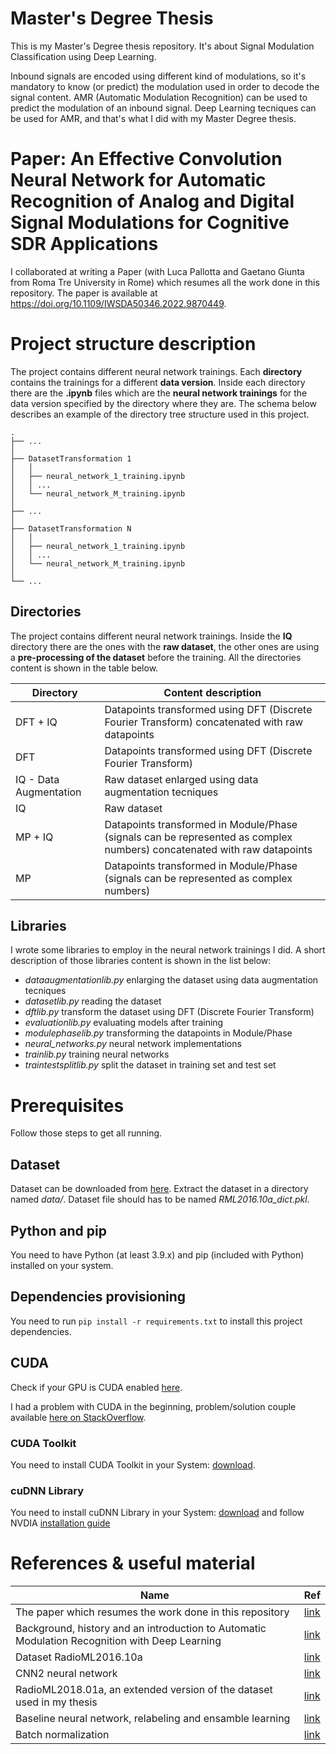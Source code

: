 # Master's Degree Thesis

This is my Master's Degree thesis repository. It's about Signal Modulation Classification using Deep Learning.

Inbound signals are encoded using different kind of modulations, so it's mandatory to know (or predict) the modulation used in order to decode the signal content. AMR (Automatic Modulation Recognition) can be used to predict the modulation of an inbound signal. Deep Learning tecniques can be used for AMR, and that's what I did with my Master Degree thesis.

# Paper: An Effective Convolution Neural Network for Automatic Recognition of Analog and Digital Signal Modulations for Cognitive SDR Applications

I collaborated at writing a Paper (with Luca Pallotta and Gaetano Giunta from Roma Tre University in Rome) which resumes all the work done in this repository. The paper is available at https://doi.org/10.1109/IWSDA50346.2022.9870449.

# Project structure description

The project contains different neural network trainings. Each **directory** contains the trainings for a different **data version**. Inside each directory there are the **.ipynb** files which are the **neural network trainings** for the data version specified by the directory where they are. The schema below describes an example of the directory tree structure used in this project.

	.
	├── ...
	│
	├── DatasetTransformation 1
	│	│
	│	├── neural_network_1_training.ipynb
	│	│ ...
	│	└── neural_network_M_training.ipynb
	│
	├── ...
	│
	├── DatasetTransformation N
	│	│
	│	├── neural_network_1_training.ipynb
	│	│ ...
	│	└── neural_network_M_training.ipynb
	│
	└── ...

## Directories

The project contains different neural network trainings. Inside the **IQ** directory there are the ones with the **raw dataset**, the other ones are using a **pre-processing of the dataset** before the training. All the directories content is shown in the table below.

| Directory              | Content description                                                                                                     |
|------------------------|-------------------------------------------------------------------------------------------------------------------------|
| DFT + IQ               | Datapoints transformed using DFT (Discrete Fourier Transform) concatenated with raw datapoints                          |
| DFT                    | Datapoints transformed using DFT (Discrete Fourier Transform)                                                           |
| IQ - Data Augmentation | Raw dataset enlarged using data augmentation tecniques                                                                  |
| IQ                     | Raw dataset                                                                                                             |
| MP + IQ                | Datapoints transformed in Module/Phase (signals can be represented as complex numbers) concatenated with raw datapoints |
| MP                     | Datapoints transformed in Module/Phase (signals can be represented as complex numbers)                                  |

## Libraries

I wrote some libraries to employ in the neural network trainings I did. A short description of those libraries content is shown in the list below:

- _dataaugmentationlib.py_ enlarging the dataset using data augmentation tecniques
- _datasetlib.py_ reading the dataset
- _dftlib.py_ transform the dataset using DFT (Discrete Fourier Transform)
- _evaluationlib.py_ evaluating models after training
- _modulephaselib.py_ transforming the datapoints in Module/Phase
- _neural_networks.py_ neural network implementations
- _trainlib.py_ training neural networks
- _traintestsplitlib.py_ split the dataset in training set and test set

# Prerequisites

Follow those steps to get all running.

## Dataset

Dataset can be downloaded from [here](https://www.deepsig.ai/datasets). Extract the dataset in a directory named _data/_. Dataset file should has to be named _RML2016.10a_dict.pkl_.

## Python and pip

You need to have Python (at least 3.9.x) and pip (included with Python) installed on your system.

## Dependencies provisioning

You need to run `pip install -r requirements.txt` to install this project dependencies.

## CUDA

Check if your GPU is CUDA enabled [here](https://developer.nvidia.com/cuda-gpus).

I had a problem with CUDA in the beginning, problem/solution couple available [here on StackOverflow](https://stackoverflow.com/questions/68546140/cant-train-with-gpu-in-tensorflow).

### CUDA Toolkit

You need to install CUDA Toolkit in your System: [download](https://developer.nvidia.com/cuda-toolkit).

### cuDNN Library

You need to install cuDNN Library in your System: [download](https://developer.nvidia.com/rdp/cudnn-download) and follow NVDIA [installation guide](https://docs.nvidia.com/deeplearning/cudnn/install-guide/index.html)

# References & useful material

| Name                                                                                           | Ref                                                                                                                                      |
|------------------------------------------------------------------------------------------------|------------------------------------------------------------------------------------------------------------------------------------------|
| The paper which resumes the work done in this repository                                       | [link](https://doi.org/10.1109/IWSDA50346.2022.9870449)                                                                                     |
| Background, history and an introduction to Automatic Modulation Recognition with Deep Learning | [link](https://www.researchgate.net/publication/332241963_A_Robust_Modulation_Classification_Method_Using_Convolutional_Neural_Networks) |
| Dataset RadioML2016.10a                                                                        | [link](https://pubs.gnuradio.org/index.php/grcon/article/view/11)                                                                        |
| CNN2 neural network                                                                            | [link](https://arxiv.org/pdf/1602.04105.pdf)                                                                                             |
| RadioML2018.01a, an extended version of the dataset used in my thesis                          | [link](https://ieeexplore.ieee.org/document/8267032)                                                                                     |
| Baseline neural network, relabeling and ensamble learning                                      | [link](https://ieeexplore.ieee.org/document/8935775)                                                                                     |
| Batch normalization                                                                            | [link](https://arxiv.org/abs/1502.03167)                                                                                                 |

